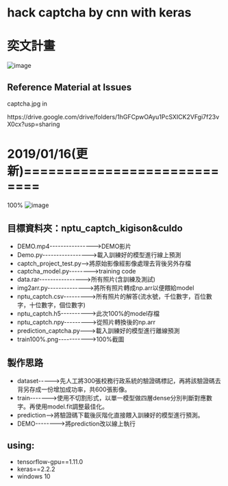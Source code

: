 hack captcha by cnn with keras
=========================================

# 奕文計畫
![image](https://github.com/cbc106013/captcha_cnn/blob/master/acc94%25.png)

## Reference Material at Issues
<p>captcha.jpg in</p>
<p>https://drive.google.com/drive/folders/1hGFCpwOAyu1PcSXICK2VFgi7f23vX0cx?usp=sharing</p>


# 2019/01/16(更新)============================
100%
![image](https://github.com/cbc106013/captcha_cnn/blob/master/nptu_captch_kigison%26culdo/train100%25.png)

## 目標資料夾：nptu_captch_kigison&culdo
* DEMO.mp4---------------->DEMO影片
* Demo.py----------------->載入訓練好的模型進行線上預測
* captch_project_test.py-->將原始影像經影像處理去背後另外存檔
* captcha_model.py-------->training code
* data.rar---------------->所有照片(含訓練及測試)
* img2arr.py-------------->將所有照片轉成np.arr以便餵給model
* nptu_captch.csv--------->所有照片的解答(流水號，千位數字，百位數字，十位數字，個位數字)
* nptu_captch.h5---------->此次100%的model存檔
* nptu_captch.npy--------->從照片轉換後的np.arr
* prediction_captcha.py--->載入訓練好的模型進行離線預測
* train100%.png----------->100%截圖

## 製作思路
* dataset----->先人工將300張校務行政系統的驗證碼標記，再將該驗證碼去背另存成一份增加成功率，共600張影像。
* train------->使用不切割形式，以單一模型做四層dense分別判斷對應數字。再使用model.fit調整最佳化。
* prediction-->將驗證碼下載後灰階化直接餵入訓練好的模型進行預測。
* DEMO-------->將prediction改以線上執行

## using: 
* tensorflow-gpu==1.11.0
* keras==2.2.2
* windows 10
